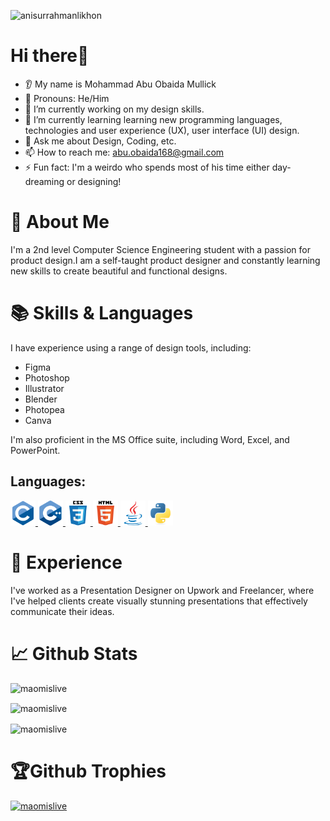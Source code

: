<p align="left"> <img src="https://komarev.com/ghpvc/?username=maomislive&label=Profile%20views&color=0e75b6&style=flat" alt="anisurrahmanlikhon" /> </p>

# Hi there👋

* 👂 My name is Mohammad Abu Obaida Mullick
* 👩 Pronouns: He/Him
* 🔭 I’m currently working on my design skills.
* 🌱 I’m currently learning learning new programming languages, technologies and user experience (UX), user interface (UI) design.
* 💬 Ask me about Design, Coding, etc.
* 📫 How to reach me: abu.obaida168@gmail.com
* ⚡ Fun fact: I'm a weirdo who spends most of his time either day-dreaming or designing!
  
# :speech_balloon: About Me
I'm a 2nd level Computer Science Engineering student with a passion for product design.I am a self-taught product designer and constantly learning new skills to create beautiful and functional designs.

# 📚 Skills & Languages
I have experience using a range of design tools, including:
* Figma
* Photoshop
* Illustrator
* Blender
* Photopea
* Canva  
    
I'm also proficient in the MS Office suite, including Word, Excel, and PowerPoint.

<h2 style: "display:block;">Languages:</h2>
<a href="https://www.cprogramming.com/" target="_blank" rel="noreferrer"> <img src="https://raw.githubusercontent.com/devicons/devicon/master/icons/c/c-original.svg" alt="c" width="40" height="40"/> </a>
<a href="https://www.w3schools.com/cpp/" target="_blank" rel="noreferrer"> <img src="https://raw.githubusercontent.com/devicons/devicon/master/icons/cplusplus/cplusplus-original.svg" alt="cplusplus" width="40" height="40"/> </a>
<a href="https://www.w3schools.com/css/" target="_blank" rel="noreferrer"> <img src="https://raw.githubusercontent.com/devicons/devicon/master/icons/css3/css3-original-wordmark.svg" alt="css3" width="40" height="40"/> </a>
<a href="https://www.w3.org/html/" target="_blank" rel="noreferrer"> <img src="https://raw.githubusercontent.com/devicons/devicon/master/icons/html5/html5-original-wordmark.svg" alt="html5" width="40" height="40"/> </a>
<a href="https://www.java.com" target="_blank" rel="noreferrer"> <img src="https://raw.githubusercontent.com/devicons/devicon/master/icons/java/java-original.svg" alt="java" width="40" height="40"/> </a>
<a href="https://www.python.org" target="_blank" rel="noreferrer"> <img src="https://raw.githubusercontent.com/devicons/devicon/master/icons/python/python-original.svg" alt="python" width="40" height="40"/> </a>
  
# 💼 Experience
I've worked as a Presentation Designer on Upwork and Freelancer, where I've helped clients create visually stunning presentations that effectively communicate their ideas.

# 📈 Github Stats
<p><img align="center" src="https://github-readme-stats.vercel.app/api/top-langs?username=maomislive&show_icons=true&locale=en&layout=compact" alt="maomislive" style="display: block; margin: 0 auto;"/></p>
<p><img align="center" src="https://github-readme-stats.vercel.app/api?username=maomislive&show_icons=true&locale=en" alt="maomislive" /></p>
<p><img align="center" src="https://github-readme-streak-stats.herokuapp.com/?user=maomislive&" alt="maomislive" /></p>

# 🏆Github Trophies
<a href="https://github.com/ryo-ma/github-profile-trophy"><img src="https://github-profile-trophy.vercel.app/?username=maomislive" alt="maomislive" /></a> </p>
